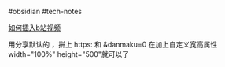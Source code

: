 #obsidian #tech-notes 


[如何插入b站视频](https://publish.obsidian.md/chinesehelp/09+碎记/202009051758插入B站视频)

用分享默认的 ，拼上 https: 和 &danmaku=0 在加上自定义宽高属性 width="100%" height="500"就可以了